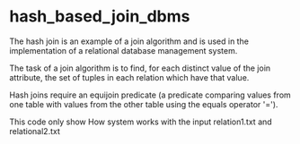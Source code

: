 # hash_based_join_dbms
The hash join is an example of a join algorithm and is used in the implementation of a relational database management system.

The task of a join algorithm is to find, for each distinct value of the join attribute, the set of tuples in each relation which have that value.

Hash joins require an equijoin predicate (a predicate comparing values from one table with values from the other table using the equals operator '=').

This code only show How system works with the input relation1.txt and relational2.txt